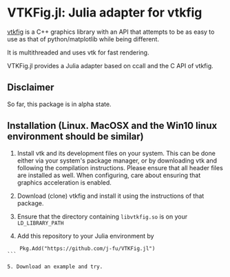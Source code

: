 # VTKFig.jl: Julia adapter for vtkfig


[vtkfig](https://github.com/j-fu/vtkfig) is a  C++ graphics library
with an API that attempts to be as easy  to use as that  of python/matplotlib
while being different.

It is multithreaded and uses vtk for fast rendering.

VTKFig.jl provides a Julia adapter based on ccall and the C API of 
vtkfig. 

## Disclaimer

So far, this package is in alpha state.

## Installation (Linux. MacOSX and the Win10 linux environment should be similar)

1. Install vtk and its development files on your system.
   This can be done either via your system's package manager, or by
   downloading vtk and following the compilation instructions. Please ensure
   that all header files are installed as well. When configuring, care about
   ensuring that graphics acceleration is enabled.

2. Download (clone) vtkfig and install it using the instructions of that package. 

3. Ensure that the directory containing `libvtkfig.so` is on your `LD_LIBRARY_PATH`

4. Add this repository to your Julia environment by

````
    Pkg.Add("https://github.com/j-fu/VTKFig.jl")
```

5. Download an example and try.



